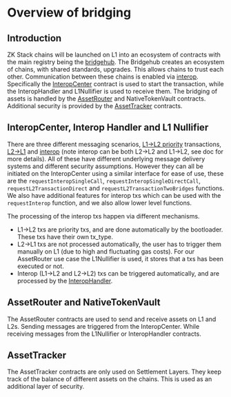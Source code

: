 <!--- WIP --->
<!--- This document will be extended once interop docs come in place --->

# Overview of bridging

## Introduction

ZK Stack chains will be launched on L1 into an ecosystem of contracts with the main registry being the [bridgehub](../chain_management/bridgehub.md). The Bridgehub creates an
ecosystem of chains, with shared standards, upgrades. This allows chains to trust each other. Communication between these chains is enabled via [interop](../interop/overview.md). Specifically the [InteropCenter](../interop/interop_center/overview.md) contract is used to start the transaction, while the InteropHandler and L1Nullifier is used to receive them. The bridging of assets is handled by the [AssetRouter](./asset_router_and_ntv/asset_router.md) and NativeTokenVault contracts. Additional security is provided by the [AssetTracker](./asset_tracker/asset_tracker.md) contracts.

## InteropCenter, Interop Handler and L1 Nullifier

There are three different messaging scenarios, [L1->L2 priority](../settlement_contracts/priority_queue/l1_l2_communication/l1_to_l2.md) transactions, [L2->L1](../settlement_contracts/priority_queue/l1_l2_communication/l2_to_l1.md) and [interop](../interop/overview.md) (note interop can be both L2->L2 and L1->L2, see doc for more details). All of these have different underlying message delivery systems and different security assumptions. However they can all be initiated on the InteropCenter using a similar interface for ease of use, these are the `requestInteropSingleCall`, `requestInteropSingleDirectCall`, `requestL2TransactionDirect` and `requestL2TransactionTwoBridges` functions. We also have additional features for interop txs which can be used with the `requestInterop` function, and we also allow lower level functions.

The processing of the interop txs happen via different mechanisms.
- L1->L2 txs are priority txs, and are done automatically by the bootloader. These txs have their own tx_type. 
- L2->L1 txs are not processed automatically, the user has to trigger them manually on L1 (due to high and fluctuating gas costs). For our AssetRouter use case the L1Nullifier is used, it stores that a txs has been executed or not. 
- Interop (L1->L2 and L2->L2) txs can be triggered automatically, and are processed by the [InteropHandler](../interop/interop_handler.md).

## AssetRouter and NativeTokenVault

The AssetRouter contracts are used to send and receive assets on L1 and L2s. Sending messages are triggered from the InteropCenter. While receiving messages from the L1Nullifier or InteropHandler contracts. 

## AssetTracker

The AssetTracker contracts are only used on Settlement Layers. They keep track of the balance of different assets on the chains. This is used as an additional layer of security. 
